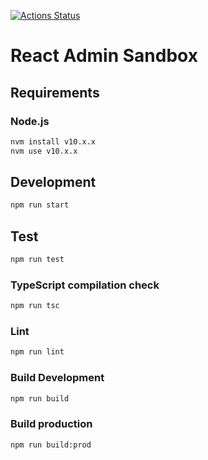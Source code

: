 
[![Actions Status](https://github.com/tkc/react-admin-sandbox/workflows/Node%20CI/badge.svg)](https://github.com/tkc/react-admin-sandbox/actions)


# React Admin Sandbox

## Requirements

### Node.js

```sh
nvm install v10.x.x
nvm use v10.x.x
```

## Development

```sh
npm run start
```

## Test

```sh
npm run test
```

### TypeScript compilation check

```sh
npm run tsc
```

### Lint

```sh
npm run lint
```

### Build Development

```sh
npm run build
```

### Build production

```sh
npm run build:prod
```
